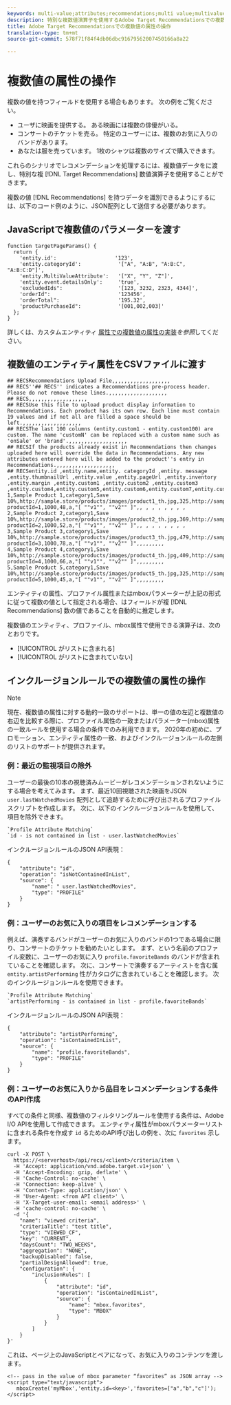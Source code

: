 ```yaml
---
keywords: multi-value;attributes;recommendations;multi value;multivalue;multi-value
description: 特別な複数値演算子を使用するAdobe Target Recommendationsでの複数値フィールドの操作に関する情報です。
title: Adobe Target Recommendationsでの複数値の属性の操作
translation-type: tm+mt
source-git-commit: 578f71f84f4db06dbc91679562007450166a8a22

---
```



# 複数値の属性の操作

複数の値を持つフィールドを使用する場合もあります。 次の例をご覧ください。

* ユーザに映画を提供する。 ある映画には複数の俳優がいる。
* コンサートのチケットを売る。 特定のユーザーには、複数のお気に入りのバンドがあります。
* あなたは服を売っています。 1枚のシャツは複数のサイズで購入できます。

これらのシナリオでレコメンデーションを処理するには、複数値データをに渡し、特別な複 [!DNL Target Recommendations] 数値演算子を使用することができます。

複数の値 [!DNL Recommendations] を持つデータを識別できるようにするには、以下のコード例のように、JSON配列として送信する必要があります。

## JavaScriptで複数値のパラメーターを渡す

```
function targetPageParams() { 
  return { 
    'entity.id':                   '123', 
    'entity.categoryId':            '["A", "A:B", "A:B:C", "A:B:C:D"]',        
    'entity.MultiValueAttribute':   '["X", "Y", "Z"]', 
    'entity.event.detailsOnly':     'true', 
    'excludedIds":                  '[123, 3232, 2323, 4344]', 
    'orderId":                      '123456', 
    'orderTotal":                   '195.32', 
    'productPurchaseId":            '[001,002,003]' 
  }; 
}
```

詳しくは、カスタムエンティティ [属性での複数値の属性の実装](/help/c-recommendations/c-products/custom-entity-attributes.md#section_80FEFE49E8AF415D99B739AA3CBA2A14)*を参照*&#x200B;してください。

## 複数値のエンティティ属性をCSVファイルに渡す

```
## RECSRecommendations Upload File,,,,,,,,,,,,,,,,,,,
## RECS''## RECS'' indicates a Recommendations pre-process header. Please do not remove these lines.,,,,,,,,,,,,,,,,,,,
## RECS,,,,,,,,,,,,,,,,,,,
## RECSUse this file to upload product display information to Recommendations. Each product has its own row. Each line must contain 19 values and if not all are filled a space should be left.,,,,,,,,,,,,,,,,,,,
## RECSThe last 100 columns (entity.custom1 - entity.custom100) are custom. The name 'customN' can be replaced with a custom name such as 'onSale' or 'brand'.,,,,,,,,,,,,,,,,,,,
## RECSIf the products already exist in Recommendations then changes uploaded here will override the data in Recommendations. Any new attributes entered here will be added to the product''s entry in Recommendations.,,,,,,,,,,,,,,,,,,,
## RECSentity.id ,entity.name,entity. categoryId ,entity. message ,entity.thumbnailUrl ,entity.value ,entity.pageUrl ,entity.inventory ,entity.margin ,entity.custom1 ,entity.custom2 ,entity.custom3 ,entity.custom4,entity.custom5,entity.custom6,entity.custom7,entity.custom8,entity.custom9,entity.custom10,
1,Sample Product 1,category1,Save 10%,http://sample.store/products/images/product1_th.jpg,325,http://sample.store/products/product_detail.jsp?productId=1,1000,48,a,"[ ""v1"", ""v2"" ]",, , , , , , , ,
2,Sample Product 2,category1,Save 10%,http://sample.store/products/images/product2_th.jpg,369,http://sample.store/products/product_detail.jsp?productId=2,1000,52,a,"[ ""v1"", ""v2"" ]",, , , , , , , ,
3,Sample Product 3,category1,Save 10%,http://sample.store/products/images/product3_th.jpg,479,http://sample.store/products/product_detail.jsp?productId=3,1000,78,a,"[ ""v1"", ""v2"" ]",,,,,,,,,
4,Sample Product 4,category1,Save 10%,http://sample.store/products/images/product4_th.jpg,409,http://sample.store/products/product_detail.jsp?productId=4,1000,66,a,"[ ""v1"", ""v2"" ]",,,,,,,,,
5,Sample Product 5,category1,Save 10%,http://sample.store/products/images/product5_th.jpg,325,http://sample.store/products/product_detail.jsp?productId=5,1000,45,a,"[ ""v1"", ""v2"" ]",,,,,,,,, 
```

エンティティの属性、プロファイル属性またはmboxパラメーターが上記の形式に従って複数の値として指定される場合、はフィールドが複 [!DNL Recommendations] 数の値であることを自動的に推定します。

複数値のエンティティ、プロファイル、mbox属性で使用できる演算子は、次のとおりです。

* [!UICONTROL がリストに含まれる]
* [!UICONTROL がリストに含まれていない]

## インクルージョンルールでの複数値の属性の操作

>[!NOTE]
>
>現在、複数値の属性に対する動的一致のサポートは、単一の値の左辺と複数値の右辺を比較する際に、プロファイル属性の一致またはパラメーター(mbox)属性の一致ルールを使用する場合の条件でのみ利用できます。 2020年の初めに、プロモーション、エンティティ属性の一致、およびインクルージョンルールの左側のリストのサポートが提供されます。


### 例：最近の監視項目の除外

ユーザーの最後の10本の視聴済みムービーがレコメンデーションされないようにする場合を考えてみます。 まず、最近10回視聴された映画をJSON `user.lastWatchedMovies` 配列として追跡するために呼び出されるプロファイルスクリプトを作成します。 次に、以下のインクルージョンルールを使用して、項目を除外できます。

```
`Profile Attribute Matching`
`id - is not contained in list - user.lastWatchedMovies`
```

インクルージョンルールのJSON API表現：

```
{
    "attribute": "id",
    "operation": "isNotContainedInList",
    "source": {
        "name": " user.lastWatchedMovies",
        "type": "PROFILE"
    }
} 
```

### 例：ユーザーのお気に入りの項目をレコメンデーションする

例えば、演奏するバンドがユーザーのお気に入りのバンドの1つである場合に限り、コンサートのチケットを勧めたいとします。 まず、という名前のプロファイル変数に、ユーザーのお気に入り `profile.favoriteBands` のバンドが含まれていることを確認します。 次に、コンサートで演奏するアーティストを含む属 `entity.artistPerforming` 性がカタログに含まれていることを確認します。 次のインクルージョンルールを使用できます。

```
`Profile Attribute Matching`
`artistPerforming - is contained in list - profile.favoriteBands`
```

インクルージョンルールのJSON API表現：

```
{
    "attribute": "artistPerforming",
    "operation": "isContainedInList",
    "source": {
        "name": "profile.favoriteBands",
        "type": "PROFILE"
    }
}
```

### 例：ユーザーのお気に入りから品目をレコメンデーションする条件のAPI作成

すべての条件と同様、複数値のフィルタリングルールを使用する条件は、Adobe I/O APIを使用して作成できます。 エンティティ属性がmboxパラメーターリストに含まれる条件を作成す `id` るためのAPI呼び出しの例を、次に `favorites` 示します。

```
curl -X POST \
  https://<serverhost>/api/recs/<client>/criteria/item \
  -H 'Accept: application/vnd.adobe.target.v1+json' \
  -H 'Accept-Encoding: gzip, deflate' \
  -H 'Cache-Control: no-cache' \
  -H 'Connection: keep-alive' \
  -H 'Content-Type: application/json' \
  -H 'User-Agent: <from API client>' \
  -H 'X-Target-user-email: <email address>' \
  -H 'cache-control: no-cache' \
  -d '{
    "name": "viewed criteria",
    "criteriaTitle": "test title",
    "type": "VIEWED_CF",
    "key": "CURRENT",
    "daysCount": "TWO_WEEKS",
    "aggregation": "NONE",
    "backupDisabled": false,
    "partialDesignAllowed": true,
    "configuration": {
        "inclusionRules": [
            {
                "attribute": "id",
                "operation": "isContainedInList",
                "source": {
                    "name": "mbox.favorites",
                    "type": "MBOX"
                }
            }
        ]
    }
}'
```

これは、ページ上のJavaScriptとペアになって、お気に入りのコンテンツを渡します。

```
<!-- pass in the value of mbox parameter “favorites” as JSON array -->
<script type="text/javascript">
   mboxCreate('myMbox','entity.id=<key>','favorites=["a","b","c"]');
</script>
```

